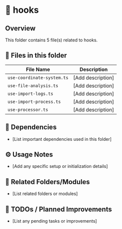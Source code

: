 # 📂 hooks

## Overview
This folder contains 5 file(s) related to hooks.

## 📄 Files in this folder

| File Name | Description |
|-----------|-------------|
| `use-coordinate-system.ts` | [Add description] |
| `use-file-analysis.ts` | [Add description] |
| `use-import-logs.ts` | [Add description] |
| `use-import-process.ts` | [Add description] |
| `use-processor.ts` | [Add description] |

## 🔗 Dependencies
- [List important dependencies used in this folder]

## ⚙️ Usage Notes
- [Add any specific setup or initialization details]

## 🔄 Related Folders/Modules
- [List related folders or modules]

## 🚧 TODOs / Planned Improvements
- [List any pending tasks or improvements]
